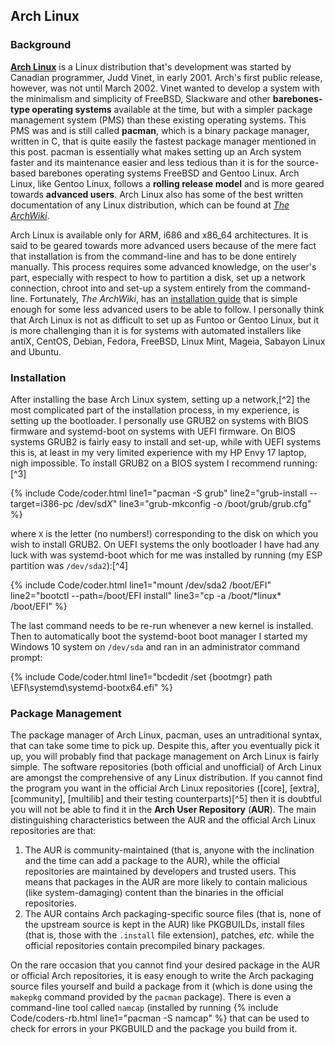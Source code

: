 ## Arch Linux

### Background
[**Arch Linux**](https://www.archlinux.org/) is a Linux distribution that's development was started by Canadian programmer, Judd Vinet, in early 2001. Arch's first public release, however, was not until March 2002. Vinet wanted to develop a system with the minimalism and simplicity of FreeBSD, Slackware and other **barebones-type operating systems** available at the time, but with a simpler package management system (PMS) than these existing operating systems. This PMS was and is still called **pacman**, which is a binary package manager, written in C, that is quite easily the fastest package manager mentioned in this post. pacman is essentially what makes setting up an Arch system faster and its maintenance easier and less tedious than it is for the source-based barebones operating systems FreeBSD and Gentoo Linux. Arch Linux, like Gentoo Linux, follows a **rolling release model** and is more geared towards **advanced users**. Arch Linux also has some of the best written documentation of any Linux distribution, which can be found at [*The ArchWiki*](https://wiki.archlinux.org).

Arch Linux is available only for ARM, i686 and x86_64 architectures. It is said to be geared towards more advanced users because of the mere fact that installation is from the command-line and has to be done entirely manually. This process requires some advanced knowledge, on the user's part, especially with respect to how to partition a disk, set up a network connection, chroot into and set-up a system entirely from the command-line. Fortunately, *The ArchWiki*, has an [installation guide](https://wiki.archlinux.org/index.php/Installation_guide) that is simple enough for some less advanced users to be able to follow. I personally think that Arch Linux is not as difficult to set up as Funtoo or Gentoo Linux, but it is more challenging than it is for systems with automated installers like antiX, CentOS, Debian, Fedora, FreeBSD, Linux Mint, Mageia, Sabayon Linux and Ubuntu.

### Installation
After installing the base Arch Linux system, setting up a network,[^2] the most complicated part of the installation process, in my experience, is setting up the bootloader. I personally use GRUB2 on systems with BIOS firmware and systemd-boot on systems with UEFI firmware. On BIOS systems GRUB2 is fairly easy to install and set-up, while with UEFI systems this is, at least in my very limited experience with my HP Envy 17 laptop, nigh impossible. To install GRUB2 on a BIOS system I recommend running:[^3]

{% include Code/coder.html line1="pacman -S grub" line2="grub-install --target=i386-pc /dev/sd<i>X</i>" line3="grub-mkconfig -o /boot/grub/grub.cfg" %}

where `X` is the letter (no numbers!) corresponding to the disk on which you wish to install GRUB2. On UEFI systems the only bootloader I have had any luck with was systemd-boot which for me was installed by running (my ESP partition was `/dev/sda2`):[^4]

{% include Code/coder.html line1="mount /dev/sda2 /boot/EFI" line2="bootctl --path=/boot/EFI install" line3="cp -a /boot/&#42;linux&#42; /boot/EFI" %}

The last command needs to be re-run whenever a new kernel is installed. Then to automatically boot the systemd-boot boot manager I started my Windows 10 system on `/dev/sda` and ran in an administrator command prompt:

{% include Code/coder.html line1="bcdedit /set {bootmgr} path \EFI\systemd\systemd-bootx64.efi" %}

### Package Management
The package manager of Arch Linux, pacman, uses an untraditional syntax, that can take some time to pick up. Despite this, after you eventually pick it up, you will probably find that package management on Arch Linux is fairly simple. The software repositories (both official and unofficial) of Arch Linux are amongst the comprehensive of any Linux distribution. If you cannot find the program you want in the official Arch Linux repositories ([core], [extra], [community], [multilib] and their testing counterparts)[^5] then it is doubtful you will not be able to find it in the **Arch User Repository** (**AUR**). The main distinguishing characteristics between the AUR and the official Arch Linux repositories are that:

1. The AUR is community-maintained (that is, anyone with the inclination and the time can add a package to the AUR), while the official repositories are maintained by developers and trusted users. This means that packages in the AUR are more likely to contain malicious (like system-damaging) content than the binaries in the official repositories.
2. The AUR contains Arch packaging-specific source files (that is, none of the upstream source is kept in the AUR) like PKGBUILDs, install files (that is, those with the `.install` file extension), patches, *etc.* while the official repositories contain precompiled binary packages.

On the rare occasion that you cannot find your desired package in the AUR or official Arch repositories, it is easy enough to write the Arch packaging source files yourself and build a package from it (which is done using the `makepkg` command provided by the `pacman` package). There is even a command-line tool called `namcap` (installed by running {% include Code/coders-rb.html line1="pacman -S namcap" %} that can be used to check for errors in your PKGBUILD and the package you build from it.
